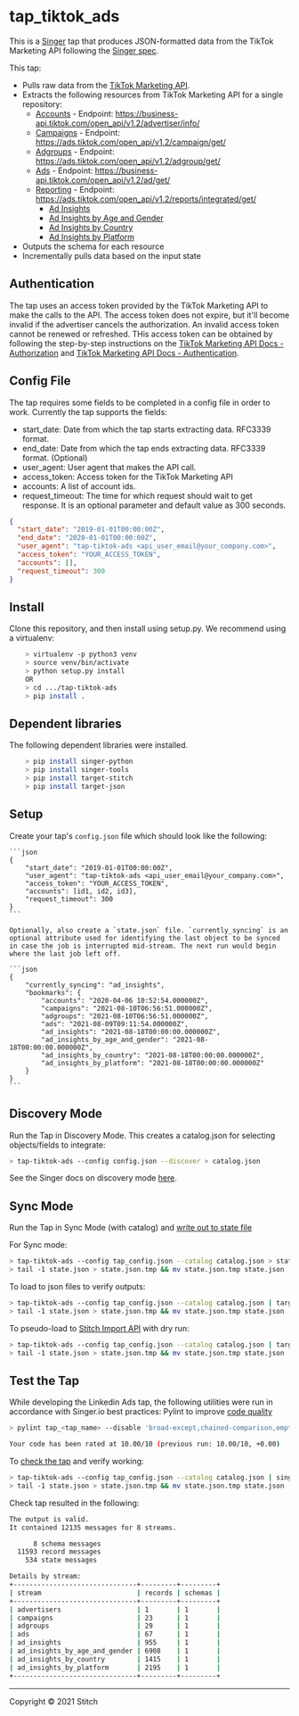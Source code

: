 # tap_tiktok_ads

This is a [Singer](https://singer.io) tap that produces JSON-formatted
data from the TikTok Marketing API following the [Singer
spec](https://github.com/singer-io/getting-started/blob/master/SPEC.md).

This tap: 

- Pulls raw data from the [TikTok Marketing API](https://ads.tiktok.com/marketing_api/docs). 
- Extracts the following resources from TikTok Marketing API for a single repository: 
	- [Accounts](https://ads.tiktok.com/marketing_api/docs?id=1708503235186689) - Endpoint: https://business-api.tiktok.com/open_api/v1.2/advertiser/info/ 
	- [Campaigns](https://ads.tiktok.com/marketing_api/docs?id=1708582970809346) - Endpoint: https://ads.tiktok.com/open_api/v1.2/campaign/get/ 
	- [Adgroups](https://ads.tiktok.com/marketing_api/docs?id=1708503489590273) - Endpoint: https://ads.tiktok.com/open_api/v1.2/adgroup/get/ 
	- [Ads](https://ads.tiktok.com/marketing_api/docs?id=1708572923161602) - Endpoint: https://business-api.tiktok.com/open_api/v1.2/ad/get/ 
	- [Reporting](https://ads.tiktok.com/marketing_api/docs?id=1701890949889025) - Endpoint: https://ads.tiktok.com/open_api/v1.2/reports/integrated/get/ 
		- [Ad Insights](https://ads.tiktok.com/marketing_api/docs?id=1707957200780290)
		- [Ad Insights by Age and Gender](https://ads.tiktok.com/marketing_api/docs?id=1707957217727489)
		- [Ad Insights by Country](https://ads.tiktok.com/marketing_api/docs?id=1707957217727489)
		- [Ad Insights by Platform](https://ads.tiktok.com/marketing_api/docs?id=1707957217727489)
- Outputs the schema for each resource
- Incrementally pulls data based on the input state

## Authentication

The tap uses an access token provided by the TikTok Marketing API to make the calls to the API. The access token does not expire, but it'll become invalid if the advertiser cancels the authorization. An invalid access token cannot be renewed or refreshed. THis access token can be obtained by following the step-by-step instructions on the [TikTok Marketing API Docs - Authorization](https://ads.tiktok.com/marketing_api/docs?id=1701890912382977) and [TikTok Marketing API Docs - Authentication](https://ads.tiktok.com/marketing_api/docs?id=1701890914536450).

## Config File

The tap requires some fields to be completed in a config file in order to work. Currently the tap supports the fields:
- start_date: Date from which the tap starts extracting data. RFC3339 format.
- end_date: Date from which the tap ends extracting data. RFC3339 format. (Optional)
- user_agent: User agent that makes the API call.
- access_token: Access token for the TikTok Marketing API
- accounts: A list of account ids.
- request_timeout: The time for which request should wait to get response. It is an optional parameter and default value as 300 seconds.

```json
{
  "start_date": "2019-01-01T00:00:00Z",
  "end_date": "2020-01-01T00:00:00Z",
  "user_agent": "tap-tiktok-ads <api_user_email@your_company.com>",
  "access_token": "YOUR_ACCESS_TOKEN",
  "accounts": [],
  "request_timeout": 300
}
```

## Install

Clone this repository, and then install using setup.py. We recommend using a virtualenv:

```bash
    > virtualenv -p python3 venv
    > source venv/bin/activate
    > python setup.py install
    OR
    > cd .../tap-tiktok-ads
    > pip install .
```

## Dependent libraries

The following dependent libraries were installed.
```bash
    > pip install singer-python
    > pip install singer-tools
    > pip install target-stitch
    > pip install target-json
```

## Setup

Create your tap's `config.json` file which should look like the following:

    ```json
    {
        "start_date": "2019-01-01T00:00:00Z",
        "user_agent": "tap-tiktok-ads <api_user_email@your_company.com>",
        "access_token": "YOUR_ACCESS_TOKEN",
        "accounts": [id1, id2, id3],
        "request_timeout": 300
    }
    ```
    
    Optionally, also create a `state.json` file. `currently_syncing` is an optional attribute used for identifying the last object to be synced in case the job is interrupted mid-stream. The next run would begin where the last job left off.

    ```json
    {
        "currently_syncing": "ad_insights",
        "bookmarks": {
            "accounts": "2020-04-06 10:52:54.000000Z",
            "campaigns": "2021-08-10T06:56:51.000000Z",
            "adgroups": "2021-08-10T06:56:51.000000Z",
            "ads": "2021-08-09T09:11:54.000000Z",
            "ad_insights": "2021-08-18T00:00:00.000000Z",
            "ad_insights_by_age_and_gender": "2021-08-18T00:00:00.000000Z",
            "ad_insights_by_country": "2021-08-18T00:00:00.000000Z",
            "ad_insights_by_platform": "2021-08-18T00:00:00.000000Z"
        }
    }
    ```

## Discovery Mode

Run the Tap in Discovery Mode. This creates a catalog.json for selecting objects/fields to integrate:
    
```bash
> tap-tiktok-ads --config config.json --discover > catalog.json
```
   
See the Singer docs on discovery mode [here](https://github.com/singer-io/getting-started/blob/master/docs/DISCOVERY_MODE.md#discovery-mode).

## Sync Mode

Run the Tap in Sync Mode (with catalog) and [write out to state file](https://github.com/singer-io/getting-started/blob/master/docs/RUNNING_AND_DEVELOPING.md#running-a-singer-tap-with-a-singer-target)

For Sync mode:
```bash
> tap-tiktok-ads --config tap_config.json --catalog catalog.json > state.json
> tail -1 state.json > state.json.tmp && mv state.json.tmp state.json
```
To load to json files to verify outputs:
```bash
> tap-tiktok-ads --config tap_config.json --catalog catalog.json | target-json > state.json
> tail -1 state.json > state.json.tmp && mv state.json.tmp state.json
```
To pseudo-load to [Stitch Import API](https://github.com/singer-io/target-stitch) with dry run:
```bash
> tap-tiktok-ads --config tap_config.json --catalog catalog.json | target-stitch --config target_config.json --dry-run > state.json
> tail -1 state.json > state.json.tmp && mv state.json.tmp state.json
```

## Test the Tap

While developing the Linkedin Ads tap, the following utilities were run in accordance with Singer.io best practices:
Pylint to improve [code quality](https://github.com/singer-io/getting-started/blob/master/docs/BEST_PRACTICES.md#code-quality)
```bash
> pylint tap_<tap_name> --disable 'broad-except,chained-comparison,empty-docstring,fixme,invalid-name,line-too-long,missing-class-docstring,missing-function-docstring,missing-module-docstring,no-else-raise,no-else-return,too-few-public-methods,too-many-argument
```
```bash
Your code has been rated at 10.00/10 (previous run: 10.00/10, +0.00)
```

To [check the tap](https://github.com/singer-io/singer-tools#singer-check-tap) and verify working:
```bash
> tap-tiktok-ads --config tap_config.json --catalog catalog.json | singer-check-tap > state.json
> tail -1 state.json > state.json.tmp && mv state.json.tmp state.json
```
Check tap resulted in the following:
```bash
The output is valid.
It contained 12135 messages for 8 streams.

      8 schema messages
  11593 record messages
    534 state messages

Details by stream:
+-------------------------------+---------+---------+
| stream                        | records | schemas |
+-------------------------------+---------+---------+
| advertisers                   | 1       | 1       |
| campaigns                     | 23      | 1       |
| adgroups                      | 29      | 1       |
| ads                           | 67      | 1       |
| ad_insights                   | 955     | 1       |
| ad_insights_by_age_and_gender | 6908    | 1       |
| ad_insights_by_country        | 1415    | 1       |
| ad_insights_by_platform       | 2195    | 1       |
+-------------------------------+---------+---------+
```
---

Copyright &copy; 2021 Stitch
